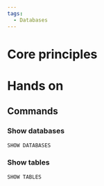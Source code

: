 ```yaml
---
tags:
  - Databases
---
```

# Core principles
# Hands on
## Commands
### Show databases
```MySQL
SHOW DATABASES
```
### Show tables
```MySQL
SHOW TABLES
```